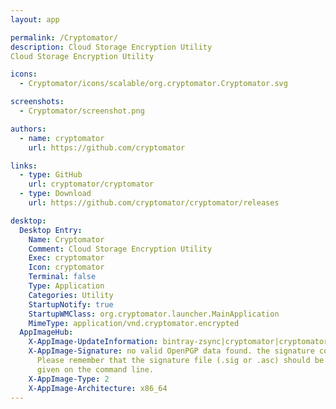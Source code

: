 ```yaml
---
layout: app

permalink: /Cryptomator/
description: Cloud Storage Encryption Utility
Cloud Storage Encryption Utility

icons:
  - Cryptomator/icons/scalable/org.cryptomator.Cryptomator.svg

screenshots:
  - Cryptomator/screenshot.png

authors:
  - name: cryptomator
    url: https://github.com/cryptomator

links:
  - type: GitHub
    url: cryptomator/cryptomator
  - type: Download
    url: https://github.com/cryptomator/cryptomator/releases

desktop:
  Desktop Entry:
    Name: Cryptomator
    Comment: Cloud Storage Encryption Utility
    Exec: cryptomator
    Icon: cryptomator
    Terminal: false
    Type: Application
    Categories: Utility
    StartupNotify: true
    StartupWMClass: org.cryptomator.launcher.MainApplication
    MimeType: application/vnd.cryptomator.encrypted
  AppImageHub:
    X-AppImage-UpdateInformation: bintray-zsync|cryptomator|cryptomator|cryptomator-linux|cryptomator-_latestVersion-x86_64.AppImage.zsync
    X-AppImage-Signature: no valid OpenPGP data found. the signature could not be verified.
      Please remember that the signature file (.sig or .asc) should be the first file
      given on the command line.
    X-AppImage-Type: 2
    X-AppImage-Architecture: x86_64
---
```

